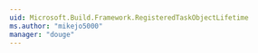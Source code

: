 ```yaml
---
uid: Microsoft.Build.Framework.RegisteredTaskObjectLifetime
ms.author: "mikejo5000"
manager: "douge"
---
```

